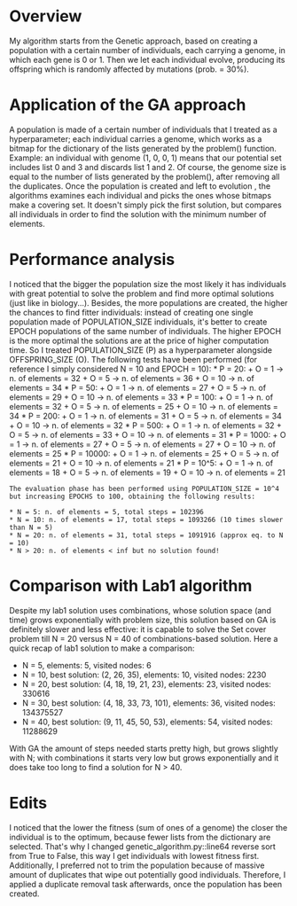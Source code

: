 <h1>Overview</h1>

<p>
My algorithm starts from the Genetic approach, based on creating a population with a certain number of individuals, each carrying a genome, in which each gene is 0 or 1. Then we let each individual evolve, producing its offspring which is randomly affected by mutations (prob. = 30%).


<h1>Application of the GA approach</h1>

<p>
A population is made of a certain number of individuals that I treated as a hyperparameter; each individual carries a genome, which works as a bitmap for the dictionary of the lists generated by the problem() function.
Example: an individual with genome (1, 0, 0, 1) means that our potential set includes list 0 and 3 and discards list 1 and 2. Of course, the genome size is equal to the number of lists generated by the problem(), after removing all the duplicates.
Once the population is created and left to evolution , the algorithms examines each individual and picks the ones whose bitmaps make a covering set. It doesn't simply pick the first solution, but compares all individuals in order to find the solution with the minimum number of elements.
</p>


<h1>Performance analysis</h1>

<p>
I noticed that the bigger the population size the most likely it has individuals with great potential to solve the problem and find more optimal solutions (just like in biology...).
Besides, the more populations are created, the higher the chances to find fitter individuals: instead of creating one single population made of POPULATION_SIZE individuals, it's better to create EPOCH populations of the same number of individuals. The higher EPOCH is the more optimal the solutions are at the price of higher computation time.
So I treated POPULATION_SIZE (P) as a hyperparameter alongside OFFSPRING_SIZE (O).
The following tests have been performed (for reference I simply considered N = 10 and EPOCH = 10):
    * P = 20:
        + O = 1 -> n. of elements = 32
        + O = 5 -> n. of elements = 36
        + O = 10 -> n. of elements = 34
    * P = 50:
        + O = 1 -> n. of elements = 27
        + O = 5 -> n. of elements = 29
        + O = 10 -> n. of elements = 33
    * P = 100:
        + O = 1 -> n. of elements = 32
        + O = 5 -> n. of elements = 25
        + O = 10 -> n. of elements = 34
    * P = 200:
        + O = 1 -> n. of elements = 31
        + O = 5 -> n. of elements = 34
        + O = 10 -> n. of elements = 32
    * P = 500:
        + O = 1 -> n. of elements = 32
        + O = 5 -> n. of elements = 33
        + O = 10 -> n. of elements = 31
    * P = 1000:
        + O = 1 -> n. of elements = 27
        + O = 5 -> n. of elements = 27
        + O = 10 -> n. of elements = 25
    * P = 10000:
        + O = 1 -> n. of elements = 25
        + O = 5 -> n. of elements = 21
        + O = 10 -> n. of elements = 21
    * P = 10^5:
        + O = 1 -> n. of elements = 18
        + O = 5 -> n. of elements = 19
        + O = 10 -> n. of elements = 21

    The evaluation phase has been performed using POPULATION_SIZE = 10^4 but increasing EPOCHS to 100, obtaining the following results:

    * N = 5: n. of elements = 5, total steps = 102396
    * N = 10: n. of elements = 17, total steps = 1093266 (10 times slower than N = 5)
    * N = 20: n. of elements = 31, total steps = 1091916 (approx eq. to N = 10)
    * N > 20: n. of elements < inf but no solution found!



</p>


<h1>Comparison with Lab1 algorithm</h1>

<p>
Despite my lab1 solution uses combinations, whose solution space (and time) grows exponentially with problem size, this solution based on GA is definitely slower and less effective: it is capable to solve the Set cover problem till N = 20 versus N = 40 of combinations-based solution.
Here a quick recap of lab1 solution to make a comparison:

* N = 5, elements: 5, visited nodes: 6
* N = 10, best solution: (2, 26, 35), elements: 10, visited nodes: 2230
* N = 20, best solution: (4, 18, 19, 21, 23), elements: 23, visited nodes: 330616
* N = 30, best solution: (4, 18, 33, 73, 101), elements: 36, visited nodes: 134375527
* N = 40, best solution: (9, 11, 45, 50, 53), elements: 54, visited nodes: 11288629

With GA the amount of steps needed starts pretty high, but grows slightly with N; with combinations it starts very low but grows exponentially and it does take too long to find a solution for N > 40.
</p>


<h1>Edits</h1>

<p>
I noticed that the lower the fitness (sum of ones of a genome) the closer the individual is to the optimum, because fewer lists from the dictionary are selected. That's why I changed genetic_algorithm.py::line64 reverse sort from True to False, this way I get individuals with lowest fitness first.
Additionally, I preferred not to trim the population because of massive amount of duplicates that wipe out potentially good individuals. Therefore, I applied a duplicate removal task afterwards, once the population has been created.
</p>
